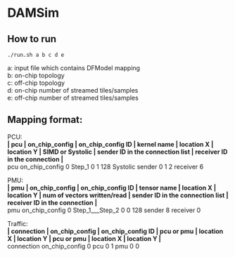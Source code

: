 # DAMSim

## How to run
`./run.sh a b c d e`

a: input file which contains DFModel mapping<br />
b: on-chip topology<br />
c: off-chip topology<br />
d: on-chip number of streamed tiles/samples<br />
e: off-chip number of streamed tiles/samples<br />


## Mapping format:<br />
PCU:<br />
**| pcu | on_chip_config | on_chip_config ID | kernel name | location X | location Y | SIMD or Systolic | sender ID in the connection list | receiver ID in the connection |**<br />
pcu on_chip_config 0 Step_1 0 1 128 Systolic sender 0 1 2 receiver 6 

PMU:<br />
**| pmu | on_chip_config | on_chip_config ID | tensor name | location X | location Y | num of vectors written/read | sender ID in the connection list | receiver ID in the connection |**<br />
pmu on_chip_config 0 Step_1___Step_2 0 0 128 sender 8 receiver 0 

Traffic:<br />
**| connection | on_chip_config | on_chip_config ID | pcu or pmu | location X | location Y | pcu or pmu | location X | location Y |**<br />
connection on_chip_config 0 pcu 0 1 pmu 0 0





